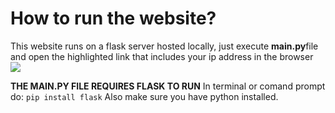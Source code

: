 # How to run the website?

This website runs on a flask server hosted locally, just execute **main.py**file and open the highlighted link that includes your ip address in the browser 
[![](https://i.ibb.co/vJQyLvR/Capture.png)](https://i.ibb.co/vJQyLvR/Capture.png)

**THE MAIN.PY FILE REQUIRES FLASK TO RUN**
In terminal or comand prompt do:
`pip install flask`
Also make sure you have python installed.
